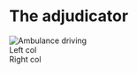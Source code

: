 
<div class="container">
    
# The adjudicator

<img src="{{ '/assets/images/Ambulence-lights.png' | url }}" alt="Ambulance driving" class="large-icon">

<div class="nsw-grid">
  <div class="nsw-col--third">Left col</div>
  <div class="nsw-col--third">Right col</div>
</div>
</div>

